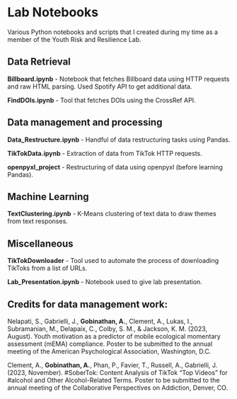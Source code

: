 # Lab Notebooks
Various Python notebooks and scripts that I created during my time as a member of
the Youth Risk and Resilience Lab.

## Data Retrieval
**Billboard.ipynb** - Notebook that fetches Billboard data using HTTP requests and raw HTML parsing.
Used Spotify API to get additional data.

**FindDOIs.ipynb** - Tool that fetches DOIs using the CrossRef API.

## Data management and processing
**Data_Restructure.ipynb** - Handful of data restructuring tasks using Pandas.

**TikTokData.ipynb** - Extraction of data from TikTok HTTP requests.

**openpyxl_project** - Restructuring of data using openpyxl (before learning Pandas).

## Machine Learning
**TextClustering.ipynb** - K-Means clustering of text data to draw themes from text responses.

## Miscellaneous
**TikTokDownloader** - Tool used to automate the process of downloading TikToks from a list of URLs.

**Lab_Presentation.ipynb** - Notebook used to give lab presentation.

## Credits for data management work:

Nelapati, S., Gabrielli, J., **Gobinathan, A.**, Clement, A., Lukas, I., Subramanian, M., Delapaix, C., Colby, S.
M., & Jackson, K. M. (2023, August). Youth motivation as a predictor of mobile ecological momentary
assessment (mEMA) compliance. Poster to be submitted to the annual meeting of the American
Psychological Association, Washington, D.C.

Clement, A., **Gobinathan, A.**, Phan, P., Favier, T., Russell, A., Gabrielli, J. (2023, November). 
#SoberTok: Content Analysis of TikTok “Top Videos” for #alcohol and Other Alcohol-Related Terms. 
Poster to be submitted to the annual meeting of the Collaborative Perspectives on Addiction, Denver, CO.
